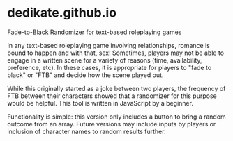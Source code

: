 # dedikate.github.io
Fade-to-Black Randomizer for text-based roleplaying games

In any text-based roleplaying game involving relationships, romance is bound to happen and with that, sex! Sometimes, players may not be able to engage in a written scene for a variety of reasons (time, availability, preference, etc). In these cases, it is appropriate for players to "fade to black" or "FTB" and decide how the scene played out.

While this originally started as a joke between two players, the frequency of FTB between their characters showed that a randomizer for this purpose would be helpful. This tool is written in JavaScript by a beginner.

Functionality is simple: this version only includes a button to bring a random outcome from an array. Future versions may include inputs by players or inclusion of character names to random results further.
